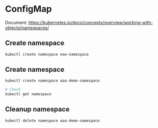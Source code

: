 # ConfigMap

Document: https://kubernetes.io/docs/concepts/overview/working-with-objects/namespaces/

## Create namespace

```bash
kubectl create namespace new-namespace
```

## Create namespace

```bash
kubectl create namespace aaa-demo-namespace

# Check
kubectl get namespace
```

## Cleanup namespace

```bash
kubectl delete namespace aaa-demo-namespace
```
